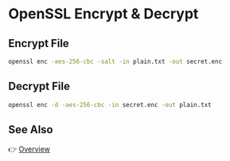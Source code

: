 # OpenSSL Encrypt & Decrypt

## Encrypt File

```bash
openssl enc -aes-256-cbc -salt -in plain.txt -out secret.enc
```

## Decrypt File

```bash
openssl enc -d -aes-256-cbc -in secret.enc -out plain.txt
```

## See Also

👉 [Overview](./openssl-overview.md)
